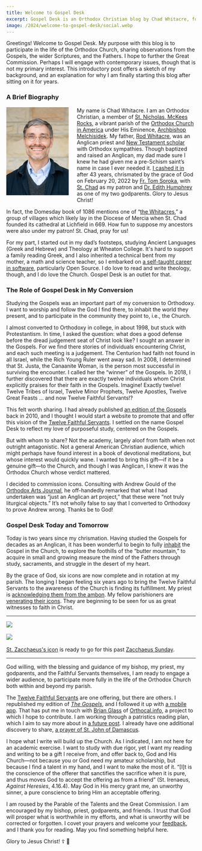 ```yaml
---
title: Welcome to Gospel Desk
excerpt: Gospel Desk is an Orthodox Christian blog by Chad Whitacre, for participation in the life of the Church.
image: /2024/welcome-to-gospel-desk/social.webp
---
```


Greetings! Welcome to Gospel Desk. My purpose with this blog is to participate
in the life of the Orthodox Church, sharing observations from the Gospels, the
wider Scriptures, and the Fathers. I hope to further the Great Commission.
Perhaps I will engage with contemporary issues, though that is not my primary
interest. This introductory post offers a sketch of my background, and an
explanation for why I am finally starting this blog after sitting on it for
years.

### A Brief Biography

<div><a href="/about/chadwhitacre.jpg" style="display: block; float: left;
margin: 0 16pt 16pt 0 ! important; width: 33%;"><img
src="/about/chadwhitacre.small.jpg" style="margin: 0;"
></a></div>

My name is Chad Whitacre. I am an Orthodox Christian, a member of [St.
Nicholas, McKees Rocks](https://orthodoxpittsburgh.org/), a vibrant parish of
the [Orthodox Church in America](https://www.oca.org/) under His Eminence,
[Archbishop Melchisidek](https://www.ocadwpa.org/ourbishop). My father, [Rod
Whitacre](https://singinghome.com/), was an Anglican priest and [New Testament
scholar](https://whitacregreek.com/) with Orthodox sympathies. Though baptized
and raised an Anglican, my dad made sure I knew he had given me a pre-Schism
saint’s name in case I ever needed it. [I cashed it
in](https://www.ancientfaith.com/podcasts/aftodaylive/the_ups_and_downs_of_the_journey_to_orthodox_christianity)
after 43 years, chrismated by the grace of God on February 20, 2022 by [Fr. Tom
Soroka](https://www.ancientfaith.com/contributors/tom_soroka), with [St.
Chad](https://orthochristian.com/101836.html) as my patron and [Dr. Edith
Humphrey](https://edithmhumphrey.com/) as one of my two godparents. Glory to
Jesus Christ!

In fact, the Domesday book of 1086 mentions one of “[the
Whitacres](https://en.wikipedia.org/wiki/Nether_Whitacre),” a group of villages
which likely lay in the Diocese of Mercia when St. Chad founded its cathedral
at Lichfield in 669. How fun to suppose my ancestors were also under my patron!
St. Chad, pray for us!

For my part, I started out in my dad’s footsteps, studying Ancient Languages
(Greek and Hebrew) and Theology at Wheaton College. It's hard to support a
family reading Greek, and I also inherited a technical bent from my mother, a
math and science teacher, so I embarked on [a self-taught career in
software](https://chadwhitacre.com/), particularly Open Source. I do love to
read and write theology, though, and I do love the Church. Gospel Desk is an
outlet for that.

### The Role of Gospel Desk in My Conversion

Studying the Gospels was an important part of my conversion to Orthodoxy. I
want to worship and follow the God I find there, to inhabit the world they
present, and to participate in the community they point to, i.e., the Church.

I almost converted to Orthodoxy in college, in about 1998, but stuck with
Protestantism. In time, I asked the question: what does a good defense before
the dread judgement seat of Christ look like? I sought an answer in the
Gospels. For we find there stories of individuals encountering Christ, and each
such meeting is a judgement. The Centurion had faith not found in all Israel,
while the Rich Young Ruler went away sad. In 2008, I determined that St. Justa,
the Canaanite Woman, is the person most successful in surviving the encounter.
I called her the “winner” of the Gospels. In 2018, I further discovered that
there are exactly twelve individuals whom Christ explicitly praises for their
faith in the Gospels. Imagine! Exactly twelve! Twelve Tribes of Israel, Twelve
Minor Prophets, Twelve Apostles, Twelve Great Feasts ... and now Twelve
Faithful Servants!?

This felt worth sharing. I had already published [an edition of the
Gospels](/the-gospels/) back in 2010, and I thought I would start a website to
promote that and offer this vision of the [Twelve Faithful
Servants](/the-twelve-faithful-servants/). I settled on the name Gospel Desk to
reflect my love of purposeful study, centered on the Gospels.

But with whom to share? Not the academy, largely aloof from faith when not
outright antagonistic. Not a general American Christian audience, which might
perhaps have found interest in a book of devotional meditations, but whose
interest would quickly wane. I wanted to bring this gift—if it be a genuine
gift—to the Church, and though I was Anglican, I knew it was the Orthodox
Church whose verdict mattered.

I decided to commission icons. Consulting with Andrew Gould of the [Orthodox
Arts Journal](https://orthodoxartsjournal.org/), he off-handedly remarked that
what I had undertaken was “just an Anglican art project,” that these were “not
truly liturgical objects.” It’s not wholly false to say that I converted to
Orthodoxy to prove Andrew wrong. Thanks be to God!

### Gospel Desk Today and Tomorrow

Today is two years since my chrismation. Having studied the Gospels for decades
as an Anglican, it has been wonderful to begin to fully <u>inhabit</u> the
Gospel in the Church, to explore the foothills of the “butter mountain,” to
acquire in small and growing measure the mind of the Fathers through study,
sacraments, and struggle in the desert of my heart.

By the grace of God, six icons are now complete and in rotation at my parish.
The longing I began feeling six years ago to bring the Twelve Faithful Servants
to the awareness of the Church is finding its fulfillment. My priest is
[acknowledging them from the
ambon](https://www.facebook.com/watch/live/?ref=watch_permalink&v=1021074838986786&t=7401).
My fellow parishioners are [venerating their
icons](https://www.facebook.com/watch/live/?ref=watch_permalink&v=1021074838986786&t=7790).
They are beginning to be seen for us as great witnesses to faith in Christ.

---

<a href="./st-zacchaeus-on-tetrapod.jpg"><img src="./st-zacchaeus-on-tetrapod.640.jpg"></a>

<a href="./st-zacchaeus-with-holy-water.jpg"><img src="./st-zacchaeus-with-holy-water.640.jpg"></a>

<div class="caption"><a href="/the-twelve-faithful-servants/st-zacchaeus/">St.
Zacchaeus's icon</a> is ready to go for this past <a
href="https://www.oca.org/saints/lives/2024/02/18/1-sunday-of-zacchaeus">Zacchaeus
Sunday</a>.</div>

---

God willing, with the blessing and guidance of my bishop, my priest, my
godparents, and the Faithful Servants themselves, I am ready to engage a wider
audience, to participate more fully in the life of the Orthodox Church both
within and beyond my parish.

The [Twelve Faithful Servants](/the-twelve-faithful-servants/) are one
offering, but there are others. I republished my edition of [_The
Gospels_](/the-gospels), and I followed it up with [a mobile app](/app/). That
has put me in touch with [Brian Glass](https://parochianus.blog/) of
[Orthocal.info](https://orthocal.info/), a project to which I hope to
contribute. I am working through a patristics reading plan, which I aim to say
more about in [a future
post](https://github.com/gospeldesk/www.gospeldesk.org/issues/29). I already
have one additional discovery to share, [a prayer of St. John of
Damascus](https://github.com/gospeldesk/www.gospeldesk.org/issues/31).

I hope what I write will build up the Church. As I indicated, I am not here for
an academic exercise. I want to study with due rigor, yet I want my reading and
writing to be a gift I receive from, and offer back to, God and His Church—not
because you or God need my amateur scholarship, but because I find a talent in
my hand, and I want to make the most of it. “[I]t is the conscience of the
offerer that sanctifies the sacrifice when it is pure, and thus moves God to
accept the offering as from a friend” (St. Irenaeus, _Against Heresies_,
4.16.4). May God in His mercy grant me, an unworthy sinner, a pure conscience
to bring Him an acceptable offering.

I am roused by the Parable of the Talents and the Great Commission. I am
encouraged by my bishop, priest, godparents, and friends. I trust that God will
prosper what is worthwhile in my efforts, and what is unworthy will be
corrected or forgotten. I covet your prayers and welcome your
[feedback](mailto:chad@zetaweb.com), and I thank you for reading. May you find
something helpful here.

Glory to Jesus Christ! ☦️ 💃

